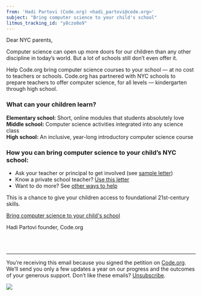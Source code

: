 ```yaml
---
from: 'Hadi Partovi (Code.org) <hadi_partovi@code.org>'
subject: "Bring computer science to your child's school"
litmus_tracking_id: "y8czo8o9"
---
```


Dear NYC parents,

Computer science can open up more doors for our children than any other discipline in today’s world. But a lot of schools still don’t even offer it.

Help Code.org bring computer science courses to your school — at no cost to teachers or schools. Code.org has partnered with NYC schools to prepare teachers to offer computer science, for all levels — kindergarten through high school.

### What can your children learn?

**Elementary school:** Short, online modules that students absolutely love<br />
**Middle school:** Computer science activities integrated into any science class<br />
**High school:** An inclusive, year-long introductory computer science course<br />

### How you can bring computer science to your child’s NYC school:

- Ask your teacher or principal to get involved (see [sample letter](http://code.org/promote/nycletter))
- Know a private school teacher? [Use this letter](http://code.org/promote/letter)
- Want to do more? See [other ways to help](http://code.org/help)

This is a chance to give your children access to foundational 21st-century skills.

[Bring computer science to your child's school](http://code.org/educate/nyc)

Hadi Partovi
founder, Code.org



<br />
<br />

<hr/>

You’re receiving this email because you signed the petition on [Code.org](https://code.org/). We’ll send you only a few updates a year on our progress and the outcomes of your generous support. Don’t like these emails? [Unsubscribe](<%= unsubscribe_link %>).

![](<%= tracking_pixel %>)


